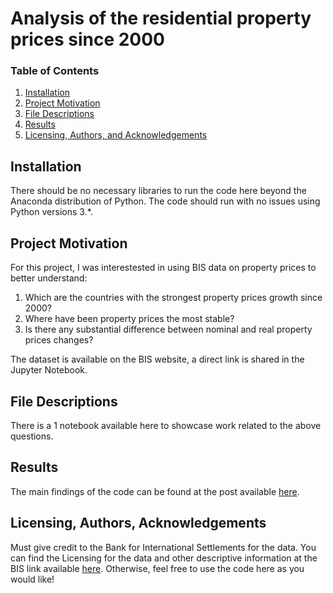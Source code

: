 # Analysis of the residential property prices since 2000

### Table of Contents

1. [Installation](#installation)
2. [Project Motivation](#motivation)
3. [File Descriptions](#files)
4. [Results](#results)
5. [Licensing, Authors, and Acknowledgements](#licensing)

## Installation <a name="installation"></a>

There should be no necessary libraries to run the code here beyond the Anaconda distribution of Python.  The code should run with no issues using Python versions 3.*.

## Project Motivation<a name="motivation"></a>

For this project, I was interestested in using BIS data on property prices to better understand:

1. Which are the countries with the strongest property prices growth since 2000?
2. Where have been property prices the most stable?
3. Is there any substantial difference between nominal and real property prices changes? 

The dataset is available on the BIS website, a direct link is shared in the Jupyter Notebook.

## File Descriptions <a name="files"></a>

There is a 1 notebook available here to showcase work related to the above questions. 

## Results<a name="results"></a>

The main findings of the code can be found at the post available [here](https://medium.com/).

## Licensing, Authors, Acknowledgements<a name="licensing"></a>

Must give credit to the Bank for International Settlements for the data. You can find the Licensing for the data and other descriptive information at the BIS link available [here](https://www.bis.org/terms_statistics.htm).  Otherwise, feel free to use the code here as you would like! 
